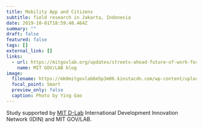```yaml
---
title: Mobility App and Citizens
subtitle: field research in Jakarta, Indonesia
date: 2019-10-01T18:59:48.464Z
summary: ""
draft: false
featured: false
tags: []
external_link: []
links:
  - url: https://mitgovlab.org/updates/streets-ahead-future-of-work-for-jakartas-informal-transportation/
    name: MIT GOV/LAB blog
image:
  filename: https://mk0mitgovlab6m5p3m06.kinstacdn.com/wp-content/uploads/2019/10/helmet2-768x576.jpg
  focal_point: Smart
  preview_only: false
  caption: Photo by Ying Gao
---
```

Study supported by [MIT D-Lab](https://d-lab.mit.edu/) International Development Innovation Network (IDIN) and MIT GOV/LAB.
